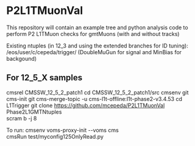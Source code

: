 # P2L1TMuonVal

This repository will contain an example tree and python analysis code to perform P2 L1TMuon checks for gmtMuons (with and without tracks) 

Existing ntuples (in 12_3 and using the extended branches for ID tuning): /eos/user/c/cepeda/trigger/ (DoubleMuGun for signal and MinBias for backgound)


## For 12_5_X samples

cmsrel CMSSW_12_5_2_patch1
cd CMSSW_12_5_2_patch1/src
cmsenv
git cms-init
git cms-merge-topic -u cms-l1t-offline:l1t-phase2-v3.4.53
cd L1Trigger
git clone https://github.com/mcepeda/P2L1TMuonVal Phase2L1GMTNtuples  
scram b -j 8

To run:
cmsenv
voms-proxy-init --voms cms  
cmsRun test/myconfig125OnlyRead.py


